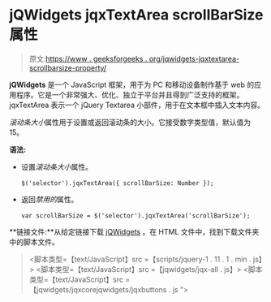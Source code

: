 # jQWidgets jqxTextArea scrollBarSize 属性

> 原文:[https://www . geeksforgeeks . org/jqwidgets-jqxtextarea-scrollbarsize-property/](https://www.geeksforgeeks.org/jqwidgets-jqxtextarea-scrollbarsize-property/)

**jQWidgets** 是一个 JavaScript 框架，用于为 PC 和移动设备制作基于 web 的应用程序。它是一个非常强大、优化、独立于平台并且得到广泛支持的框架。jqxTextArea 表示一个 jQuery Textarea 小部件，用于在文本框中插入文本内容。

*滚动条大小*属性用于设置或返回滚动条的大小。它接受数字类型值，默认值为 15。

**语法:**

*   设置*滚动条大小*属性。

    ```
    $('selector').jqxTextArea({ scrollBarSize: Number });
    ```

*   返回*禁用的*属性。

    ```
    var scrollBarSize = $('selector').jqxTextArea('scrollBarSize');
    ```

**链接文件:**从给定链接下载 [jQWidgets](https://www.jqwidgets.com/download/) 。在 HTML 文件中，找到下载文件夹中的脚本文件。

> <link rel="”stylesheet”" href="”jqwidgets/styles/jqx.base.css”" type="”text/css”">
> <脚本类型=【text/JavaScript】src =【scripts/jquery-1 . 11 . 1 . min . js】></脚本>
> <脚本类型=【text/JavaScript】src =【jqwidgets/jqx-all . js】></脚本>
> <脚本类型=【text/JavaScript】src =【jqwidgets/jqxcorejqwidgets/jqxbuttons . js "></script>
> <script type = " text/JavaScript " src = " jqwidgets/jqxscrollbar . js "></script>
> <script type = " text/JavaScript " src = " jqwidgets/jqxtextarea . js ">/script>

**示例:**以下示例说明了 jQWidgets jqxTextArea*scrollBarSize*属性。

## 超文本标记语言

```
<!DOCTYPE html>
<html lang="en">

<head>
    <link rel="stylesheet" href=
"jqwidgets/styles/jqx.base.css" 
          type="text/css" />
    <script type="text/javascript" 
            src="scripts/jquery-1.11.1.min.js">
    </script>
    <script type="text/javascript" 
            src="jqwidgets/jqx-all.js">
    </script>
    <script type="text/javascript" 
            src="jqwidgets/jqxcore.js">
    </script>
    <script type="text/javascript" 
            src=".jqwidgets/jqxbuttons.js">
    </script>
    <script type="text/javascript" 
            src="jqwidgets/jqxscrollbar.js">
    </script>
    <script type="text/javascript" 
            src="jqwidgets/jqxtextarea.js">
    </script>
</head>

<body>
    <center>
        <h1 style="color: green;">
            GeeksforGeeks
        </h1>

        <h3>
            jQWidgets jqxTextArea scrollBarSize Property
        </h3>

        <textarea id='jqxTA'></textarea>
    </center>

    <script type="text/javascript">
        $(document).ready(function() {
            $('#jqxTA').jqxTextArea({
                width: 250,
                height: 100,
                scrollBarSize: 40
            })

            $('#jqxTA').jqxTextArea('val', 
                'HTML stands for HyperText Markup Language.'+
                'It is used to design web pages using a markup language.'+
                'HTML is the combination of Hypertext and Markup language.'+ 
                'Hypertext defines the link between the web pages.'+
                'A markup language is used to define the text document'+
                'within tag which defines the structure of web pages. '
            );
        });
    </script>
</body>
</html>
```

**输出:**

![](img/63cf6e5e91868a0a05528b4cdea614c2.png)

**参考:**[https://www . jqwidgets . com/jquery-widgets-documentation/documentation/jqxtextarea/jquery-textarea-API . htm](https://www.jqwidgets.com/jquery-widgets-documentation/documentation/jqxtextarea/jquery-textarea-api.htm)